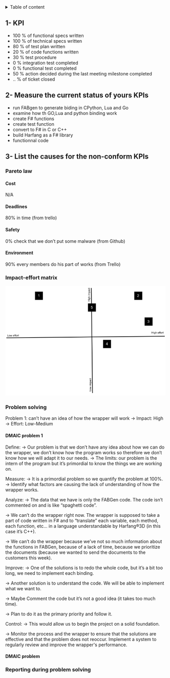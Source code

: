 <details>

<summary>Table of content</summary>

- [1- KPI](#1--kpi)
- [2- Measure the current status of yours KPIs](#2--measure-the-current-status-of-yours-kpis)
- [3- List the causes for the non-conform KPIs](#3--list-the-causes-for-the-non-conform-kpis)
  - [Pareto law](#pareto-law)
    - [Cost](#cost)
    - [Deadlines](#deadlines)
    - [Safety](#safety)
    - [Environment](#environment)
  - [Impact-effort matrix](#impact-effort-matrix)
  - [Problem solving](#problem-solving)
    - [DMAIC problem 1](#dmaic-problem-1)
    - [DMAIC problem](#dmaic-problem)
  - [Reporting during problem solving](#reporting-during-problem-solving)

</details>

## 1- KPI

- 100 % of functional specs written
- 100 % of technical specs written
- 80 % of test plan written
- 20 % of code functions written
- 30 % test procedure
- 0 % integration test completed
- 0 % functional test completed
- 50 % action decided during the last meeting milestone completed
- .. % of ticket closed

## 2- Measure the current status of yours KPIs

- run FABgen to generate biding in CPython, Lua and Go
- examine how th GO,Lua and python binding work
- create F# functions
- create test function
- convert to F# in C or C++
- build Harfang as a F# library
- functionnal code

## 3- List the causes for the non-conform KPIs

### Pareto law

#### Cost

N/A

#### Deadlines

80% in time (from trello)

#### Safety

0% check that we don’t put some malware (from Github)

#### Environment

90% every members do his part of works (from Trello)

### Impact-effort matrix

<img src="/Documents/Management/image.png" width="500">

### Problem solving

Problem 1: can’t have an idea of how the wrapper will work
→ Impact: High
→ Effort: Low-Medium

#### DMAIC problem 1

Define:
→ Our problem is that we don’t have any idea about how we can do the wrapper, we don’t know how the program works so therefore we don’t know how we will adapt it to our needs.
→ The limits: our problem is the intern of the program but it’s primordial to know the things we are working on.

Measure:
→ It is a primordial problem so we quantify the problem at 100%.
→ Identify what factors are causing the lack of understanding of how the wrapper works.

Analyze:
→ The data that we have is only the FABGen code. The code isn’t commented on and is like “spaghetti code”.

→ We can’t do the wrapper right now. The wrapper is supposed to take a part of code written in F# and to “translate” each variable, each method, each function, etc… in a language understandable by Harfang®3D (in this case it’s C++).

→ We can’t do the wrapper because we’ve not so much information about the functions in FABGen, because of a lack of time, because we prioritize the documents (because we wanted to send the documents to the customers this week).

Improve:
→ One of the solutions is to redo the whole code, but it’s a bit too long, we need to implement each binding.

→ Another solution is to understand the code. We will be able to implement what we want to.

→ Maybe Comment the code but it’s not a good idea (it takes too much time).

→ Plan to do it as the primary priority and follow it.

Control:
→ This would allow us to begin the project on a solid foundation.

→ Monitor the process and the wrapper to ensure that the solutions are effective and that the problem does not reoccur. Implement a system to regularly review and improve the wrapper's performance.

#### DMAIC problem

### Reporting during problem solving
